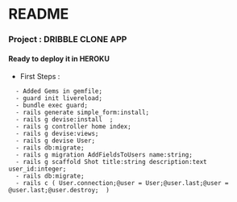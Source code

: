 # README

### Project : DRIBBLE CLONE APP

#### Ready to deploy it in HEROKU

*  First Steps :

```
  - Added Gems in gemfile;
  - guard init livereload;
  - bundle exec guard;
  - rails generate simple_form:install;
  - rails g devise:install  ;
  - rails g controller home index;
  - rails g devise:views;
  - rails g devise User;
  - rails db:migrate;
  - rails g migration AddFieldsToUsers name:string;
  - rails g scaffold Shot title:string description:text user_id:integer;
  - rails db:migrate;
  - rails c ( User.connection;@user = User;@user.last;@user = @user.last;@user.destroy;  )

```